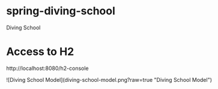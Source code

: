 # spring-diving-school
Diving School

# Access to H2
http://localhost:8080/h2-console


<div style="width:900px ; height:250px">
   ![Diving School Model](diving-school-model.png?raw=true "Diving School Model")
</div>
